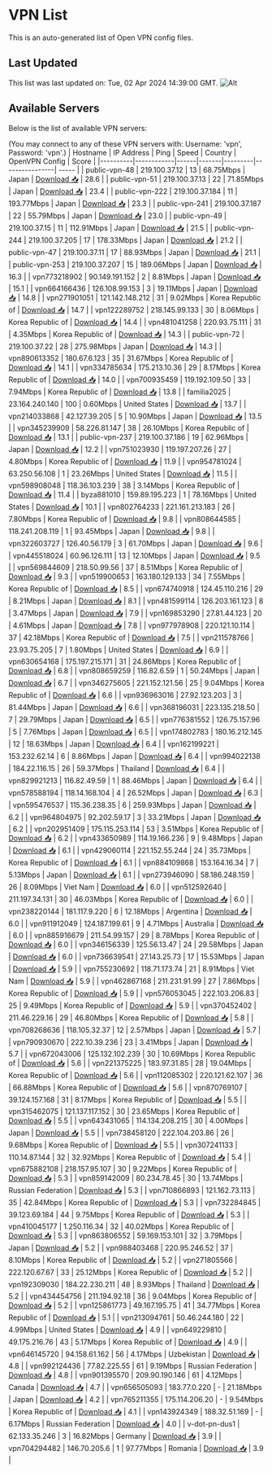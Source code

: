 # VPN List

This is an auto-generated list of Open VPN config files.

## Last Updated

This list was last updated on: Tue, 02 Apr 2024 14:39:00 GMT.
![Alt](https://repobeats.axiom.co/api/embed/186b98318ef1479477931607c1ad7d823f12451f.svg "Repobeats analytics image")

## Available Servers

Below is the list of available VPN servers:

(You may connect to any of these VPN servers with: Username: 'vpn', Password: 'vpn'.)
| Hostname | IP Address | Ping | Speed | Country | OpenVPN Config | Score |
|----------|------------|------|-------|---------|----------------| ----- |
| public-vpn-48 | 219.100.37.12 | 13 | 68.75Mbps | Japan | [Download 📥](./configs/server_0_JP.ovpn) | 28.6 |
| public-vpn-51 | 219.100.37.13 | 22 | 71.85Mbps | Japan | [Download 📥](./configs/server_1_JP.ovpn) | 23.4 |
| public-vpn-222 | 219.100.37.184 | 11 | 193.77Mbps | Japan | [Download 📥](./configs/server_2_JP.ovpn) | 23.3 |
| public-vpn-241 | 219.100.37.187 | 22 | 55.79Mbps | Japan | [Download 📥](./configs/server_3_JP.ovpn) | 23.0 |
| public-vpn-49 | 219.100.37.15 | 11 | 112.91Mbps | Japan | [Download 📥](./configs/server_4_JP.ovpn) | 21.5 |
| public-vpn-244 | 219.100.37.205 | 17 | 178.33Mbps | Japan | [Download 📥](./configs/server_5_JP.ovpn) | 21.2 |
| public-vpn-47 | 219.100.37.11 | 17 | 88.93Mbps | Japan | [Download 📥](./configs/server_6_JP.ovpn) | 21.1 |
| public-vpn-253 | 219.100.37.207 | 15 | 189.06Mbps | Japan | [Download 📥](./configs/server_7_JP.ovpn) | 16.3 |
| vpn773218902 | 90.149.191.152 | 2 | 8.81Mbps | Japan | [Download 📥](./configs/server_8_JP.ovpn) | 15.1 |
| vpn664166436 | 126.108.99.153 | 3 | 19.11Mbps | Japan | [Download 📥](./configs/server_9_JP.ovpn) | 14.8 |
| vpn271901051 | 121.142.148.212 | 31 | 9.02Mbps | Korea Republic of | [Download 📥](./configs/server_10_KR.ovpn) | 14.7 |
| vpn122289752 | 218.145.99.133 | 30 | 8.06Mbps | Korea Republic of | [Download 📥](./configs/server_11_KR.ovpn) | 14.4 |
| vpn481041258 | 220.93.75.111 | 31 | 4.35Mbps | Korea Republic of | [Download 📥](./configs/server_12_KR.ovpn) | 14.3 |
| public-vpn-72 | 219.100.37.22 | 28 | 275.98Mbps | Japan | [Download 📥](./configs/server_13_JP.ovpn) | 14.3 |
| vpn890613352 | 180.67.6.123 | 35 | 31.67Mbps | Korea Republic of | [Download 📥](./configs/server_14_KR.ovpn) | 14.1 |
| vpn334785634 | 175.213.10.36 | 29 | 8.17Mbps | Korea Republic of | [Download 📥](./configs/server_15_KR.ovpn) | 14.0 |
| vpn700935459 | 119.192.109.50 | 33 | 7.94Mbps | Korea Republic of | [Download 📥](./configs/server_16_KR.ovpn) | 13.8 |
| familia2025 | 23.164.240.140 | 100 | 0.60Mbps | United States | [Download 📥](./configs/server_17_US.ovpn) | 13.7 |
| vpn214033868 | 42.127.39.205 | 5 | 10.90Mbps | Japan | [Download 📥](./configs/server_18_JP.ovpn) | 13.5 |
| vpn345239909 | 58.226.81.147 | 38 | 26.10Mbps | Korea Republic of | [Download 📥](./configs/server_19_KR.ovpn) | 13.1 |
| public-vpn-237 | 219.100.37.186 | 19 | 62.96Mbps | Japan | [Download 📥](./configs/server_20_JP.ovpn) | 12.2 |
| vpn751023930 | 119.197.207.26 | 27 | 4.80Mbps | Korea Republic of | [Download 📥](./configs/server_21_KR.ovpn) | 11.9 |
| vpn954781024 | 63.250.56.108 | 1 | 23.26Mbps | United States | [Download 📥](./configs/server_22_US.ovpn) | 11.5 |
| vpn598908048 | 118.36.103.239 | 38 | 3.14Mbps | Korea Republic of | [Download 📥](./configs/server_23_KR.ovpn) | 11.4 |
| byza881010 | 159.89.195.223 | 1 | 78.16Mbps | United States | [Download 📥](./configs/server_24_US.ovpn) | 10.1 |
| vpn802764233 | 221.161.213.183 | 26 | 7.80Mbps | Korea Republic of | [Download 📥](./configs/server_25_KR.ovpn) | 9.8 |
| vpn808644585 | 118.241.208.119 | 1 | 93.45Mbps | Japan | [Download 📥](./configs/server_26_JP.ovpn) | 9.8 |
| vpn322603727 | 126.40.56.179 | 3 | 61.70Mbps | Japan | [Download 📥](./configs/server_27_JP.ovpn) | 9.6 |
| vpn445518024 | 60.96.126.111 | 13 | 12.10Mbps | Japan | [Download 📥](./configs/server_28_JP.ovpn) | 9.5 |
| vpn569844609 | 218.50.99.56 | 37 | 8.51Mbps | Korea Republic of | [Download 📥](./configs/server_29_KR.ovpn) | 9.3 |
| vpn519900653 | 163.180.129.133 | 34 | 7.55Mbps | Korea Republic of | [Download 📥](./configs/server_30_KR.ovpn) | 8.5 |
| vpn674740918 | 124.45.110.216 | 29 | 8.21Mbps | Japan | [Download 📥](./configs/server_31_JP.ovpn) | 8.1 |
| vpn481599114 | 126.203.161.123 | 8 | 3.47Mbps | Japan | [Download 📥](./configs/server_32_JP.ovpn) | 7.9 |
| vpn169853290 | 27.81.44.123 | 20 | 4.61Mbps | Japan | [Download 📥](./configs/server_33_JP.ovpn) | 7.8 |
| vpn977978908 | 220.121.10.114 | 37 | 42.18Mbps | Korea Republic of | [Download 📥](./configs/server_34_KR.ovpn) | 7.5 |
| vpn211578766 | 23.93.75.205 | 7 | 1.80Mbps | United States | [Download 📥](./configs/server_35_US.ovpn) | 6.9 |
| vpn630654168 | 175.197.215.171 | 31 | 24.86Mbps | Korea Republic of | [Download 📥](./configs/server_36_KR.ovpn) | 6.8 |
| vpn808659259 | 116.82.6.59 | 1 | 50.24Mbps | Japan | [Download 📥](./configs/server_37_JP.ovpn) | 6.7 |
| vpn346275605 | 221.152.121.56 | 25 | 9.04Mbps | Korea Republic of | [Download 📥](./configs/server_38_KR.ovpn) | 6.6 |
| vpn936963016 | 27.92.123.203 | 3 | 81.44Mbps | Japan | [Download 📥](./configs/server_39_JP.ovpn) | 6.6 |
| vpn368196031 | 223.135.218.50 | 7 | 29.79Mbps | Japan | [Download 📥](./configs/server_40_JP.ovpn) | 6.5 |
| vpn776381552 | 126.75.157.96 | 5 | 7.76Mbps | Japan | [Download 📥](./configs/server_41_JP.ovpn) | 6.5 |
| vpn174802783 | 180.16.212.145 | 12 | 18.63Mbps | Japan | [Download 📥](./configs/server_42_JP.ovpn) | 6.4 |
| vpn162199221 | 153.232.62.14 | 6 | 8.86Mbps | Japan | [Download 📥](./configs/server_43_JP.ovpn) | 6.4 |
| vpn994022138 | 184.22.116.15 | 26 | 59.37Mbps | Thailand | [Download 📥](./configs/server_44_TH.ovpn) | 6.4 |
| vpn829921213 | 116.82.49.59 | 1 | 88.46Mbps | Japan | [Download 📥](./configs/server_45_JP.ovpn) | 6.4 |
| vpn578588194 | 118.14.168.104 | 4 | 26.52Mbps | Japan | [Download 📥](./configs/server_46_JP.ovpn) | 6.3 |
| vpn595476537 | 115.36.238.35 | 6 | 259.93Mbps | Japan | [Download 📥](./configs/server_47_JP.ovpn) | 6.2 |
| vpn964804975 | 92.202.59.17 | 3 | 33.21Mbps | Japan | [Download 📥](./configs/server_48_JP.ovpn) | 6.2 |
| vpn202951409 | 175.115.253.114 | 53 | 3.51Mbps | Korea Republic of | [Download 📥](./configs/server_49_KR.ovpn) | 6.2 |
| vpn433650989 | 114.19.166.236 | 9 | 9.48Mbps | Japan | [Download 📥](./configs/server_50_JP.ovpn) | 6.1 |
| vpn429060114 | 221.152.55.244 | 24 | 35.73Mbps | Korea Republic of | [Download 📥](./configs/server_51_KR.ovpn) | 6.1 |
| vpn884109868 | 153.164.16.34 | 7 | 5.13Mbps | Japan | [Download 📥](./configs/server_52_JP.ovpn) | 6.1 |
| vpn273946090 | 58.186.248.159 | 26 | 8.09Mbps | Viet Nam | [Download 📥](./configs/server_53_VN.ovpn) | 6.0 |
| vpn512592640 | 211.197.34.131 | 30 | 46.03Mbps | Korea Republic of | [Download 📥](./configs/server_54_KR.ovpn) | 6.0 |
| vpn238220144 | 181.117.9.220 | 6 | 12.18Mbps | Argentina | [Download 📥](./configs/server_55_AR.ovpn) | 6.0 |
| vpn911912049 | 124.187.199.61 | 9 | 4.71Mbps | Australia | [Download 📥](./configs/server_56_AU.ovpn) | 6.0 |
| vpn885916679 | 211.54.99.157 | 29 | 8.78Mbps | Korea Republic of | [Download 📥](./configs/server_57_KR.ovpn) | 6.0 |
| vpn346156339 | 125.56.13.47 | 24 | 29.58Mbps | Japan | [Download 📥](./configs/server_58_JP.ovpn) | 6.0 |
| vpn736639541 | 27.143.25.73 | 17 | 15.53Mbps | Japan | [Download 📥](./configs/server_59_JP.ovpn) | 5.9 |
| vpn755230692 | 118.71.173.74 | 21 | 8.91Mbps | Viet Nam | [Download 📥](./configs/server_60_VN.ovpn) | 5.9 |
| vpn462867168 | 211.231.91.99 | 27 | 7.86Mbps | Korea Republic of | [Download 📥](./configs/server_61_KR.ovpn) | 5.9 |
| vpn576053045 | 222.103.206.83 | 25 | 9.49Mbps | Korea Republic of | [Download 📥](./configs/server_62_KR.ovpn) | 5.9 |
| vpn370452402 | 211.46.229.16 | 29 | 46.80Mbps | Korea Republic of | [Download 📥](./configs/server_63_KR.ovpn) | 5.8 |
| vpn708268636 | 118.105.32.37 | 12 | 2.57Mbps | Japan | [Download 📥](./configs/server_64_JP.ovpn) | 5.7 |
| vpn790930670 | 222.10.39.236 | 23 | 3.41Mbps | Japan | [Download 📥](./configs/server_65_JP.ovpn) | 5.7 |
| vpn672043006 | 125.132.102.239 | 30 | 10.69Mbps | Korea Republic of | [Download 📥](./configs/server_66_KR.ovpn) | 5.6 |
| vpn221375225 | 183.97.31.85 | 28 | 19.04Mbps | Korea Republic of | [Download 📥](./configs/server_67_KR.ovpn) | 5.6 |
| vpn112085302 | 220.121.62.107 | 36 | 66.88Mbps | Korea Republic of | [Download 📥](./configs/server_68_KR.ovpn) | 5.6 |
| vpn870769107 | 39.124.157.168 | 31 | 8.17Mbps | Korea Republic of | [Download 📥](./configs/server_69_KR.ovpn) | 5.5 |
| vpn315462075 | 121.137.117.152 | 30 | 23.65Mbps | Korea Republic of | [Download 📥](./configs/server_70_KR.ovpn) | 5.5 |
| vpn643431065 | 114.134.208.215 | 30 | 4.00Mbps | Japan | [Download 📥](./configs/server_71_JP.ovpn) | 5.5 |
| vpn738458120 | 222.104.203.86 | 26 | 9.68Mbps | Korea Republic of | [Download 📥](./configs/server_72_KR.ovpn) | 5.5 |
| vpn307241133 | 110.14.87.144 | 32 | 32.92Mbps | Korea Republic of | [Download 📥](./configs/server_73_KR.ovpn) | 5.4 |
| vpn675882108 | 218.157.95.107 | 30 | 9.22Mbps | Korea Republic of | [Download 📥](./configs/server_74_KR.ovpn) | 5.3 |
| vpn859142009 | 80.234.78.45 | 30 | 13.74Mbps | Russian Federation | [Download 📥](./configs/server_75_RU.ovpn) | 5.3 |
| vpn710866893 | 121.162.73.113 | 35 | 42.84Mbps | Korea Republic of | [Download 📥](./configs/server_76_KR.ovpn) | 5.3 |
| vpn732284845 | 39.123.69.184 | 44 | 9.75Mbps | Korea Republic of | [Download 📥](./configs/server_77_KR.ovpn) | 5.3 |
| vpn410045177 | 1.250.116.34 | 32 | 40.02Mbps | Korea Republic of | [Download 📥](./configs/server_78_KR.ovpn) | 5.3 |
| vpn863806552 | 59.169.153.101 | 32 | 3.79Mbps | Japan | [Download 📥](./configs/server_79_JP.ovpn) | 5.2 |
| vpn988403468 | 220.95.246.52 | 37 | 8.10Mbps | Korea Republic of | [Download 📥](./configs/server_80_KR.ovpn) | 5.2 |
| vpn271805566 | 222.120.67.67 | 33 | 25.12Mbps | Korea Republic of | [Download 📥](./configs/server_81_KR.ovpn) | 5.2 |
| vpn192309030 | 184.22.230.211 | 48 | 8.93Mbps | Thailand | [Download 📥](./configs/server_82_TH.ovpn) | 5.2 |
| vpn434454756 | 211.194.92.18 | 36 | 9.04Mbps | Korea Republic of | [Download 📥](./configs/server_83_KR.ovpn) | 5.2 |
| vpn125861773 | 49.167.195.75 | 41 | 34.77Mbps | Korea Republic of | [Download 📥](./configs/server_84_KR.ovpn) | 5.1 |
| vpn213094761 | 50.46.244.180 | 22 | 4.99Mbps | United States | [Download 📥](./configs/server_85_US.ovpn) | 4.9 |
| vpn649229810 | 49.175.216.76 | 43 | 5.17Mbps | Korea Republic of | [Download 📥](./configs/server_86_KR.ovpn) | 4.9 |
| vpn646145720 | 94.158.61.162 | 56 | 4.17Mbps | Uzbekistan | [Download 📥](./configs/server_87_UZ.ovpn) | 4.8 |
| vpn992124436 | 77.82.225.55 | 61 | 9.19Mbps | Russian Federation | [Download 📥](./configs/server_88_RU.ovpn) | 4.8 |
| vpn901395570 | 209.90.190.146 | 61 | 4.12Mbps | Canada | [Download 📥](./configs/server_89_CA.ovpn) | 4.7 |
| vpn656505093 | 183.77.0.220 | - | 21.18Mbps | Japan | [Download 📥](./configs/server_90_JP.ovpn) | 4.2 |
| vpn765211355 | 175.114.206.20 | - | 9.54Mbps | Korea Republic of | [Download 📥](./configs/server_91_KR.ovpn) | 4.1 |
| vpn143924349 | 188.32.51.169 | - | 6.17Mbps | Russian Federation | [Download 📥](./configs/server_92_RU.ovpn) | 4.0 |
| v-dot-pn-dus1 | 62.133.35.246 | 3 | 16.82Mbps | Germany | [Download 📥](./configs/server_93_DE.ovpn) | 3.9 |
| vpn704294482 | 146.70.205.6 | 1 | 97.77Mbps | Romania | [Download 📥](./configs/server_94_RO.ovpn) | 3.9 |
